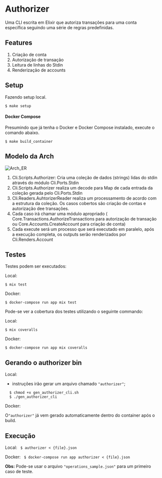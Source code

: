 # Authorizer
 Uma CLI escrita em Elixir  que autoriza transações para uma conta específica seguindo uma
série de regras predefinidas.

## Features
  
1. Criação de conta
2. Autorização de transação
3. Leitura de linhas do Stdin
4. Renderização de accounts

## Setup

Fazendo setup local.

```$ make setup```

#### Docker Compose

Presumindo que já tenha o Docker e Docker Compose instalado, execute o comando abaixo.  

```$ make build_container```

## Modelo da Arch
![Arch_ER](https://github.com/gabrielangelo/authorizer/blob/master/arch.png)

 1. Cli.Scripts.Authorizer: Cria uma coleção de dados (strings) lidas do stdin através do módulo Cli.Ports.Stdin
 2. Cli.Scripts.Authorizer realiza um decode para Map de cada entrada da coleção gerada pelo Cli.Ports.Stdin
 3. Cli.Readers.AuhtorizerReader realiza um processamento de acordo com a estrutura da coleção. Os casos cobertos são criação de contas e autorização dee transações.
 4. Cada caso irá chamar uma módulo apropriado (  Core.Transactions.AuthorizeTransactions para autorização de transação ou Core.Accounts.CreateAccount para criação de conta)
 5. Cada execute será um processo que será executado em paralelo, após a execução completa, os outputs serão renderizados por Cli.Renders.Account

## Testes

Testes podem ser executados:

Local:

```$ mix test```

Docker:
```
$ docker-compose run app mix test
```

Pode-se ver a cobertura dos testes utilizando o seguinte commando:

Local:

```$ mix coveralls```

Docker:

```$ docker-compose run app mix coveralls```

## Gerando o authorizer bin
Local:
- instruções irão gerar um arquivo chamado `"authorizer"`;

```
  $ chmod +x gen_authorizer_cli.sh
  $ ./gen_authorizer_cli
```

Docker: 
 
 O`"authorizer"` já vem gerado automaticamente dentro do container após o build.

## Execução
Local: 
``` $ authorizer < {file}.json```

Docker:
``` $ docker-compose run app authorizer < {file}.json```

**Obs:**
Pode-se usar o arquivo `"operations_sample.json"` para um primeiro caso de teste.
